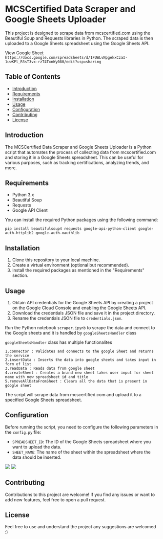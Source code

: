# MCSCertified Data Scraper and Google Sheets Uploader

This project is designed to scrape data from mcscertified.com using the Beautiful Soup and Requests libraries in Python. The scraped data is then uploaded to a Google Sheets spreadsheet using the Google Sheets API.

View Google Sheet
```https://docs.google.com/spreadsheets/d/1FUWLvNpgekxCzaI-1uwKPl_R3sT3vx-rzT4TxnWy080/edit?usp=sharing```


## Table of Contents

- [Introduction](#introduction)
- [Requirements](#requirements)
- [Installation](#installation)
- [Usage](#usage)
- [Configuration](#configuration)
- [Contributing](#contributing)
- [License](#license)

## Introduction

The MCSCertified Data Scraper and Google Sheets Uploader is a Python script that automates the process of collecting data from mcscertified.com and storing it in a Google Sheets spreadsheet. This can be useful for various purposes, such as tracking certifications, analyzing trends, and more.

## Requirements

- Python 3.x
- Beautiful Soup
- Requests
- Google API Client

You can install the required Python packages using the following command:

```pip install beautifulsoup4 requests google-api-python-client google-auth-httplib2 google-auth-oauthlib```


## Installation

1. Clone this repository to your local machine.
2. Create a virtual environment (optional but recommended).
3. Install the required packages as mentioned in the "Requirements" section.

## Usage

1. Obtain API credentials for the Google Sheets API by creating a project on the Google Cloud Console and enabling the Google Sheets API.
2. Download the credentials JSON file and save it in the project directory.
3. Rename the credentials JSON file to `credentials.json`.

Run the Python notebook ```scraper.ipynb``` to scrape the data and connect to the Google sheets and it is handled by 
```googleSheetsHandler``` class 

```googleSheetsHandler``` class has multiple functionalites

    1.connector : Validates and connects to the google Sheet and returns the service
    2.insertData : Inserts the data into google sheets and takes input in form of list
    3.readData : Reads data from google sheet
    4.createSheet : Creates a brand new sheet takes user input for sheet name with new spreadsheet id and title
    5.removeAllDataFromSheet : Clears all the data that is present in google sheet 


The script will scrape data from mcscertified.com and upload it to a specified Google Sheets spreadsheet.

## Configuration

Before running the script, you need to configure the following parameters in the `config.py` file:

- `SPREADSHEET_ID`: The ID of the Google Sheets spreadsheet where you want to upload the data.
- `SHEET_NAME`: The name of the sheet within the spreadsheet where the data should be inserted.

<img src="img01.jpg"/>
<img src="img02.jpg"/>


## Contributing

Contributions to this project are welcome! If you find any issues or want to add new features, feel free to open a pull request.

## License

Feel free to use and understand the project any suggestions are welcomed :)
